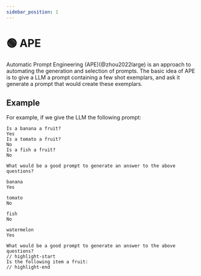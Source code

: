 ```yaml
---
sidebar_position: 1
---
```


# 🟢 APE

Automatic Prompt Engineering (APE)(@zhou2022large) is an approach to automating the generation and
selection of prompts. The basic idea of APE is to give a LLM a prompt containing
a few shot exemplars, and ask it generate a prompt that would create these exemplars.

## Example

For example, if we give the LLM the following prompt:

```text
Is a banana a fruit?
Yes
Is a tomato a fruit?
No
Is a fish a fruit?
No

What would be a good prompt to generate an answer to the above questions?
```

```text
banana
Yes

tomato
No

fish
No

watermelon
Yes

What would be a good prompt to generate an answer to the above questions?
// highlight-start
Is the following item a fruit:
// highlight-end
```